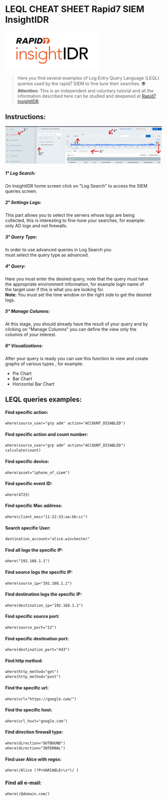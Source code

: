 # LEQL CHEAT SHEET Rapid7 SIEM InsightIDR  
[![Banner](banner.png)]()  
>
> Here you find several examples of Log Entry Query Language (LEQL) queries used by the rapid7 SIEM to fine tune their searches. :alien:  
> **Attention:** This is an independent and voluntary tutorial and all the information described here can be studied and deepened at
> [Rapid7 InsightIDR](https://docs.rapid7.com/insightidr/log-search "Click here to access the page").



## Instructions:  
[![Instructions](img.png)]()  

##### 1° Log Search:  
On InsightIDR home screen click on "Log Search" to access the SIEM queries screen.  

##### 2° Settings Logs:  
This part allows you to select the servers whose logs are being  
collected, this is interesting to fine-tune your searches, for example:  
only AD logs and not firewalls.  

##### 3° Query Type:  
In order to use advanced queries in Log Search you  
must select the query type as advanced.  

##### 4° Query:  
Here you must enter the desired query, note that the query must have  
the appropriate environment information, for example login name of  
the target user if this is what you are looking for.  
**Note**: You must set the time window on the right side to get the desired logs.  


##### 5° Manage Columns:  
At this stage, you should already have the result of your query and by  
clicking on "Manage Columns" you can define the view only the  
columns of your interest.  

##### 6° Visualizations:  
After your query is ready you can use this function to view and create graphs of various types , for example:  
* Pie Chart  
* Bar Chart  
* Horizontal Bar Chart  


## LEQL queries examples:  

#### Find specific action:  
```
where(source_user="grp adm" action="ACCOUNT_DISABLED")
```

#### Find specific action and count number:  
```
where(source_user="grp adm" action="ACCOUNT_DISABLED") calculate(count)
```

#### Find specific device:  
```
where(asset="iphone_of_siem")
```

#### Find specific event ID:  
```
where(4725)
```

#### Find specific Mac address:  
```
where(client_mac="11:22:33:aa:bb:cc")
```

#### Search specific User:  
```
destination_account="alice.winchester"
```

#### Find all logs the specific IP:  
```
where("192.168.1.1")
```

#### Find source logs the specific IP:  
```
where(source_ip="192.168.1.1")
```

#### Find destination logs the specific IP:  
```
where(destination_ip="192.168.1.1")
```

#### Find specific source port:  
```
where(source_port="22")
```

#### Find specific destination port:  
```
where(destination_port="443")
```

#### Find http method:  
```
where(http_method="get")
where(http_method="post")
```

#### Find the specific url:  
```
where(url="https://google.com/")
```

#### Find the specific host:  
```
where(url_host="google.com")
```

#### Find direction firewall type:  
```
where(direction="OUTBOUND")
where(direction="INTERNAL")
```

#### Find user Alice with regex:  
```
where(/Alice (?P<VARIABLE>\s*)/ )
```

### Find all e-mail:  
```
where(/@domain.com/)
```